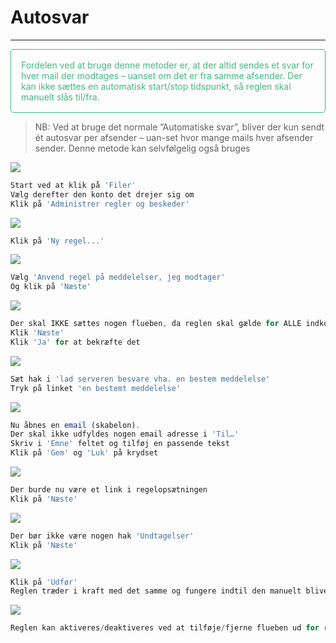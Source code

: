 # Autosvar

---

<p style="color: #41B883; border: 1px solid #41B883; border-radius:5px; padding: 1rem;">Fordelen ved at bruge denne metoder er, at der altid sendes et svar for hver mail der modtages – uanset om det er fra samme afsender. Der kan ikke sættes en automatisk start/stop tidspunkt, så reglen skal manuelt slås til/fra.</p>

> NB: Ved at bruge det normale ”Automatiske svar”, bliver der kun sendt ét autosvar per afsender – uan-set hvor mange mails hver afsender sender. Denne metode kan selvfølgelig også bruges 


![](autosvar1.png)
```js
Start ved at klik på 'Filer'
Vælg derefter den konto det drejer sig om
Klik på 'Administrer regler og beskeder'
```

![](autosvar2.png)
```js
Klik på 'Ny regel...'
```

![](autosvar3.png)
```js
Vælg 'Anvend regel på meddelelser, jeg modtager'
Og klik på 'Næste'
```

![](autosvar4.png)
```js
Der skal IKKE sættes nogen flueben, da reglen skal gælde for ALLE indkomne mails
Klik 'Næste' 
Klik 'Ja' for at bekræfte det
```

![](autosvar5.png)
```js
Sæt hak i 'lad serveren besvare vha. en bestem meddelelse'
Tryk på linket 'en bestemt meddelelse'
```

![](autosvar6.png)
```js
Nu åbnes en email (skabelon). 
Der skal ikke udfyldes nogen email adresse i 'Til…'
Skriv i 'Emne' feltet og tilføj en passende tekst 
Klik på 'Gem' og 'Luk' på krydset 
```

![](autosvar7.png)
```js
Der burde nu være et link i regelopsætningen 
Klik på 'Næste'
```

![](autosvar8.png)
```js
Der bør ikke være nogen hak 'Undtagelser'
Klik på 'Næste' 
```

![](autosvar9.png)
```js
Klik på 'Udfør'
Reglen træder i kraft med det samme og fungere indtil den manuelt bliver deaktiveret
```

![](autosvar10.png)
```js
Reglen kan aktiveres/deaktiveres ved at tilføje/fjerne flueben ud for reglen 
```